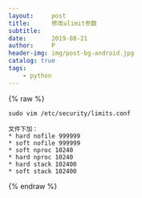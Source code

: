 ```yaml
---
layout:     post
title:      修改ulimit参数
subtitle:   
date:       2019-08-21
author:     P
header-img: img/post-bg-android.jpg
catalog: true
tags:
    - python
---
```

{% raw %}
```
sudo vim /etc/security/limits.conf

文件下加：
* hard nofile 999999
* soft nofile 999999
* soft nproc 10240
* hard nproc 10240
* hard stack 102400
* soft stack 102400

```
{% endraw %}

　　
